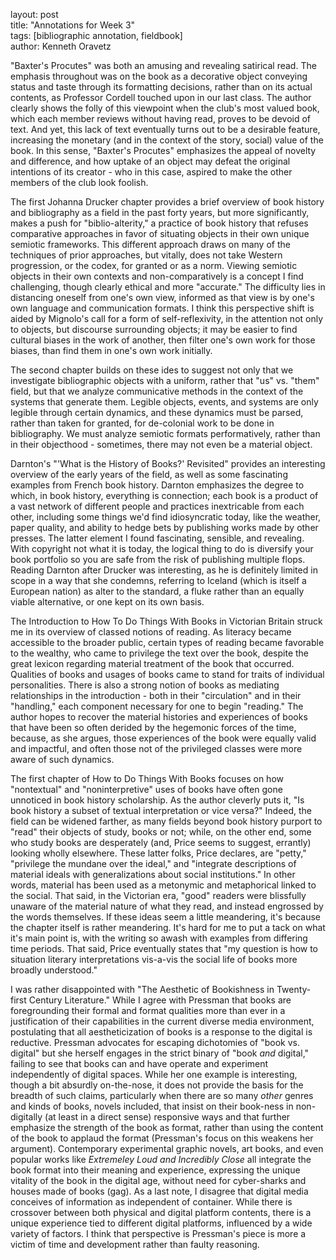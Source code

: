layout: post  
title: "Annotations for Week 3"  
tags: [bibliographic annotation, fieldbook]  
author: Kenneth Oravetz

"Baxter's Procutes" was both an amusing and revealing satirical read. The emphasis throughout was on the book as a decorative object conveying status and taste through its formatting decisions, rather than on its actual contents, as Professor Cordell touched upon in our last class. The author clearly shows the folly of this viewpoint when the club's most valued book, which each member reviews without having read, proves to be devoid of text. And yet, this lack of text eventually turns out to be a desirable feature, increasing the monetary (and in the context of the story, social) value of the book. In this sense, "Baxter's Procutes" emphasizes the appeal of novelty and difference, and how uptake of an object may defeat the original intentions of its creator - who in this case, aspired to make the other members of the club look foolish.

The first Johanna Drucker chapter provides a brief overview of book history and bibliography as a field in the past forty years, but more significantly, makes a push for "biblio-alterity," a practice of book history that refuses comparative approaches in favor of situating objects in their own unique semiotic frameworks. This different approach draws on many of the techniques of prior approaches, but vitally, does not take Western progression, or the codex, for granted or as a norm. Viewing semiotic objects in their own contexts and non-comparatively is a concept I find challenging, though clearly ethical and more "accurate." The difficulty lies in distancing oneself from one's own view, informed as that view is by one's own language and communication formats. I think this perspective shift is aided by Mignolo's call for a form of self-reflexivity, in the attention not only to objects, but discourse surrounding objects; it may be easier to find cultural biases in the work of another, then filter one's own work for those biases, than find them in one's own work initially.

The second chapter builds on these ides to suggest not only that we investigate bibliographic objects with a uniform, rather that "us" vs. "them" field, but that we analyze communicative methods in the context of the systems that generate them. Legible objects, events, and systems are only legible through certain dynamics, and these dynamics must be parsed, rather than taken for granted, for de-colonial work to be done in bibliography. We must analyze semiotic formats performatively, rather than in their objecthood - sometimes, there may not even be a material object.

Darnton's "'What is the History of Books?' Revisited" provides an interesting overview of the early years of the field, as well as some fascinating examples from French book history. Darnton emphasizes the degree to which, in book history, everything is connection; each book is a product of a vast network of different people and practices inextricable from each other, including some things we'd find idiosyncratic today, like the weather, paper quality, and ability to hedge bets by publishing works made by other presses. The latter element I found fascinating, sensible, and revealing. With copyright not what it is today, the logical thing to do is diversify your book portfolio so you are safe from the risk of publishing multiple flops. Reading Darnton after Drucker was interesting, as he is definitely limited in scope in a way that she condemns, referring to Iceland (which is itself a European nation) as alter to the standard, a fluke rather than an equally viable alternative, or one kept on its own basis.

The Introduction to How To Do Things With Books in Victorian Britain struck me in its overview of classed notions of reading. As literacy became accessible to the broader public, certain types of reading became favorable to the wealthy, who came to privilege the text over the book, despite the great lexicon regarding material treatment of the book that occurred. Qualities of books and usages of books came to stand for traits of individual personalities. There is also a strong notion of books as mediating relationships in the introduction - both in their "circulation" and in their "handling," each component necessary for one to begin "reading." The author hopes to recover the material histories and experiences of books that have been so often derided by the hegemonic forces of the time, because, as she argues, those experiences of the book were equally valid and impactful, and often those not of the privileged classes were more aware of such dynamics.

The first chapter of How to Do Things With Books focuses on how "nontextual" and "noninterpretive" uses of books have often gone unnoticed in book history scholarship. As the author cleverly puts it, "Is book history a subset of textual interpretation or vice versa?" Indeed, the field can be widened farther, as many fields  beyond book history purport to "read" their objects of study, books or not; while, on the other end, some who study books are desperately (and, Price seems to suggest, errantly) looking wholly elsewhere. These latter folks, Price declares, are "petty," "privilege the mundane over the ideal," and "integrate descriptions of material ideals with generalizations about social institutions." In other words, material has been used as a metonymic and metaphorical linked to the social. That said, in the Victorian era, "good" readers were blissfully unaware of the material nature of what they read, and instead engrossed by the words themselves. If these ideas seem a little meandering, it's because the chapter itself is rather meandering. It's hard for me to put a tack on what it's main point is, with the writing so awash with examples from differing time periods. That said, Price eventually states that "my question is how to situation literary interpretations vis-a-vis the social life of books more broadly understood."

I was rather disappointed with "The Aesthetic of Bookishness in Twenty-first Century Literature." While I agree with Pressman that books are foregrounding their formal and format qualities more than ever in a justification of their capabilities in the current diverse media environment, postulating that all aestheticization of books is a response to the digital is reductive. Pressman advocates for escaping dichotomies of "book vs. digital" but she herself engages in the strict binary of "book *and* digital," failing to see that books can and have operate and experiment independently of digital spaces. While her one example is interesting, though a bit absurdly on-the-nose, it does not provide the basis for the breadth of such claims, particularly when there are so many *other* genres and kinds of books, novels included, that insist on their book-ness in non-digitally (at least in a direct sense) responsive ways and that further emphasize the strength of the book as format, rather than using the content of the book to applaud the format (Pressman's focus on this weakens her argument). Contemporary experimental graphic novels, art books, and even popular works like *Extremeley Loud and Incredibly Close* all integrate the book format into their meaning and experience, expressing the unique vitality of the book in the digital age, without need for cyber-sharks and houses made of books (gag). As a last note, I disagree that digital media conceives of information as independent of container. While there is crossover between both physical and digital platform contents, there is a unique experience tied to different digital platforms, influenced by a wide variety of factors. I think that perspective is Pressman's piece is more a victim of time and development rather than faulty reasoning. 